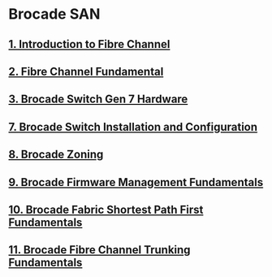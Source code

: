 # Brocade SAN

## [1. Introduction to Fibre Channel](https://github.com/SonVuDuc/brocade-san/blob/main/Introduction%20to%20Fibre%20Channel%20SANs.md)

## [2. Fibre Channel Fundamental](https://github.com/SonVuDuc/brocade-san/blob/main/Fibre%20Channel%20Fundamental.md)

## [3. Brocade Switch Gen 7 Hardware](https://github.com/SonVuDuc/brocade-san/blob/main/Brocade%20Switch%20Gen%207%20Hardware.md)

## [7. Brocade Switch Installation and Configuration](https://github.com/SonVuDuc/brocade-san/blob/main/Brocade%20Switch%20Installation%20and%20Configuration.md)

## [8. Brocade Zoning](https://github.com/SonVuDuc/brocade-san/blob/main/Brocade%20Zoning.md)

## [9. Brocade Firmware Management Fundamentals](https://github.com/SonVuDuc/brocade-san/blob/main/Brocade%20Firmware%20Management%20Fundamentals.md)

## [10. Brocade Fabric Shortest Path First Fundamentals](https://github.com/SonVuDuc/brocade-san/blob/main/Brocade%20Fabric%20Shortest%20Path%20First%20Fundamentals.md)

## [11. Brocade Fibre Channel Trunking Fundamentals](https://github.com/SonVuDuc/brocade-san/blob/main/Brocade%20Fibre%20Channel%20Trunking.md)

